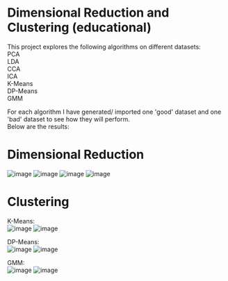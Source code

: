 # Dimensional Reduction and Clustering (educational)
 
This project explores the following algorithms on different datasets:  
PCA  
LDA  
CCA  
ICA  
K-Means  
DP-Means  
GMM  


For each algorithm I have generated/ imported one 'good' dataset and one 'bad' dataset to see how they will perform.  
Below are the results:  

# Dimensional Reduction
![image](https://github.com/Shahar6/Unsupervised-Learning-ex1/assets/79195545/2ef7e14a-1b08-4cc7-9bb5-6151722f0418)
![image](https://github.com/Shahar6/Unsupervised-Learning-ex1/assets/79195545/de1c1cc9-438f-4051-bdd3-ecc560c826e9)
![image](https://github.com/Shahar6/Unsupervised-Learning-ex1/assets/79195545/c5066af1-df6e-4f25-9cbf-1df6cd77207f)
![image](https://github.com/Shahar6/Unsupervised-Learning-ex1/assets/79195545/cb9abcfd-fc2b-4509-a33c-8216b5d4e140)

# Clustering
K-Means:  
![image](https://github.com/Shahar6/Unsupervised-Learning-ex1/assets/79195545/5975b469-6b9d-4fad-9d0b-e4f17b18dd02)
![image](https://github.com/Shahar6/Unsupervised-Learning-ex1/assets/79195545/ab0d97e9-67ef-456a-a4b4-e3882dcedd89)

DP-Means:  
![image](https://github.com/Shahar6/Unsupervised-Learning-ex1/assets/79195545/69d3a065-a3bb-446f-bacc-b102b613eb03)
![image](https://github.com/Shahar6/Unsupervised-Learning-ex1/assets/79195545/ffbb710e-1729-4407-809e-cef30785eba3)

GMM:  
![image](https://github.com/Shahar6/Unsupervised-Learning-ex1/assets/79195545/aab6f2b0-3696-4759-ae84-3dda6b2b3916)
![image](https://github.com/Shahar6/Unsupervised-Learning-ex1/assets/79195545/641efdfc-23f2-453a-b205-cae5c5e5acfa)


